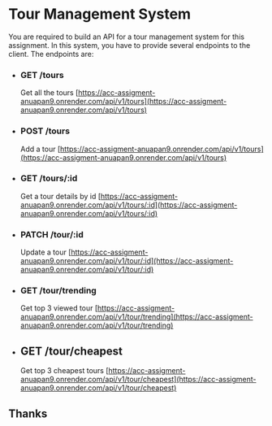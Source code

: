# Tour Management System

You are required to build an API for a tour management system for this assignment. In this system, you have to provide several endpoints to the client. The endpoints are:

- ### GET /tours

  Get all the tours
  [https://acc-assigment-anuapan9.onrender.com/api/v1/tours](https://acc-assigment-anuapan9.onrender.com/api/v1/tours)

- ### POST /tours

  Add a tour
  [https://acc-assigment-anuapan9.onrender.com/api/v1/tours](https://acc-assigment-anuapan9.onrender.com/api/v1/tours)

- ### GET /tours/:id

  Get a tour details by id
  [https://acc-assigment-anuapan9.onrender.com/api/v1/tours/:id](https://acc-assigment-anuapan9.onrender.com/api/v1/tours/:id)

- ### PATCH /tour/:id

  Update a tour
  [https://acc-assigment-anuapan9.onrender.com/api/v1/tour/:id](https://acc-assigment-anuapan9.onrender.com/api/v1/tour/:id)

- ### GET /tour/trending

  Get top 3 viewed tour
  [https://acc-assigment-anuapan9.onrender.com/api/v1/tour/trending](https://acc-assigment-anuapan9.onrender.com/api/v1/tour/trending)

- ## GET /tour/cheapest
  Get top 3 cheapest tours
  [https://acc-assigment-anuapan9.onrender.com/api/v1/tour/cheapest](https://acc-assigment-anuapan9.onrender.com/api/v1/tour/cheapest)

## Thanks
